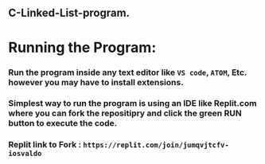 ## C-Linked-List-program. 


# Running the Program:

### Run the program inside any text editor like `VS code`, `ATOM`, Etc. however you may have to install extensions. 

### Simplest way to run the program is using an IDE like Replit.com where you can fork the repositipry and click the green RUN button to execute the code. 

### Replit link to Fork : `https://replit.com/join/jumqvjtcfv-iosvaldo`
